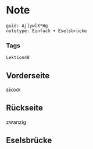# Note
```
guid: Aj]ywlX*Hg
notetype: Einfach + Eselsbrücke
```

### Tags
```
Lektion48
```

## Vorderseite
εἴκοσι

## Rückseite
zwanzig

## Eselsbrücke

